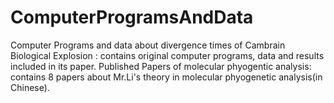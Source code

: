# ComputerProgramsAndData
Computer Programs and data about divergence times of Cambrain Biological Explosion : contains original computer programs, data and results included in its paper.
Published Papers of molecular phyogentic analysis: contains 8 papers about Mr.Li's theory in molecular phyogenetic analysis(in Chinese).
